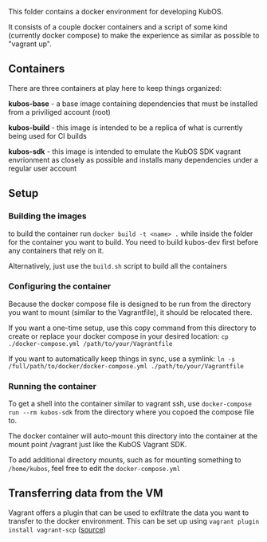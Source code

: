 This folder contains a docker environment for developing KubOS. 

It consists of a couple docker containers and a script of some kind (currently docker compose) to make the experience as similar as possible to "vagrant up".

## Containers
There are three containers at play here to keep things organized:

**kubos-base** - a base image containing dependencies that must be installed from a priviliged account (root)

**kubos-build** - this image is intended to be a replica of what is currently being used for CI builds

**kubos-sdk** - this image is intended to emulate the KubOS SDK vagrant envrionment as closely as possible and installs many dependencies under a regular user account

## Setup
### Building the images
to build the container run `docker build -t <name> .` while inside the folder for the container you want to build. You need to build kubos-dev first before any containers that rely on it.

Alternatively, just use the `build.sh` script to build all the containers

### Configuring the container

Because the docker compose file is designed to be run from the directory you want to mount (similar to the Vagrantfile), it should be relocated there.

If you want a one-time setup, use this copy command from this directory to create or replace your docker compose in your desired location: `cp ./docker-compose.yml /path/to/your/Vagrantfile`

If you want to automatically keep things in sync, use a symlink: `ln -s /full/path/to/docker/docker-compose.yml ./path/to/your/Vagrantfile`

### Running the container
To get a shell into the container similar to vagrant ssh, use `docker-compose run --rm kubos-sdk` from the directory where you copoed the compose file to.

The docker container will auto-mount this directory into the container at the mount point /vagrant just like the KubOS Vagrant SDK.

To add additional directory mounts, such as for mounting something to `/home/kubos`, feel free to edit the `docker-compose.yml`

## Transferring data from the VM
Vagrant offers a plugin that can be used to exfiltrate the data you want to transfer to the docker environment. This can be set up using `vagrant plugin install vagrant-scp` ([source](https://stackoverflow.com/questions/16704059/easiest-way-to-copy-a-single-file-from-host-to-vagrant-guest#28359455))

